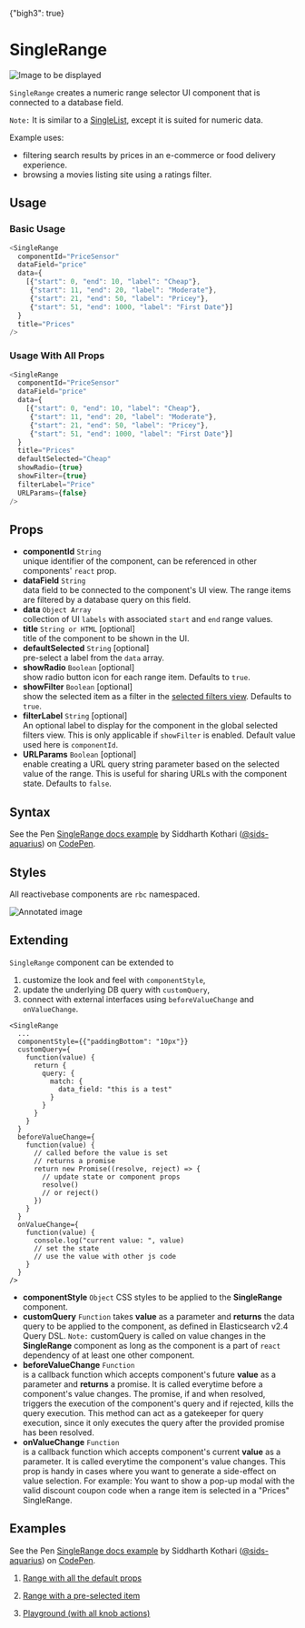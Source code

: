 {"bigh3": true}

# SingleRange

![Image to be displayed](https://i.imgur.com/55jFax6.png)

`SingleRange` creates a numeric range selector UI component that is connected to a database field.

`Note:` It is similar to a [SingleList](v1.0.0/components/SingleList.html), except it is suited for numeric data.

Example uses:
* filtering search results by prices in an e-commerce or food delivery experience.
* browsing a movies listing site using a ratings filter.

## Usage

### Basic Usage

```js
<SingleRange
  componentId="PriceSensor"
  dataField="price"
  data={
    [{"start": 0, "end": 10, "label": "Cheap"},
     {"start": 11, "end": 20, "label": "Moderate"},
     {"start": 21, "end": 50, "label": "Pricey"},
     {"start": 51, "end": 1000, "label": "First Date"}]
  }
  title="Prices"
/>
```

### Usage With All Props

```js
<SingleRange
  componentId="PriceSensor"
  dataField="price"
  data={
    [{"start": 0, "end": 10, "label": "Cheap"},
     {"start": 11, "end": 20, "label": "Moderate"},
     {"start": 21, "end": 50, "label": "Pricey"},
     {"start": 51, "end": 1000, "label": "First Date"}]
  }
  title="Prices"
  defaultSelected="Cheap"
  showRadio={true}
  showFilter={true}
  filterLabel="Price"
  URLParams={false}
/>
```

## Props

- **componentId** `String`  
    unique identifier of the component, can be referenced in other components' `react` prop.
- **dataField** `String`  
    data field to be connected to the component's UI view. The range items are filtered by a database query on this field.
- **data** `Object Array`  
    collection of UI `labels` with associated `start` and `end` range values.
- **title** `String or HTML` [optional]  
    title of the component to be shown in the UI.
- **defaultSelected** `String` [optional]  
    pre-select a label from the `data` array.
- **showRadio** `Boolean` [optional]  
    show radio button icon for each range item. Defaults to `true`.
- **showFilter** `Boolean` [optional]  
    show the selected item as a filter in the [selected filters view](/v1/component/MultiList.html). Defaults to `true`.
- **filterLabel** `String` [optional]  
    An optional label to display for the component in the global selected filters view. This is only applicable if `showFilter` is enabled. Default value used here is `componentId`.
- **URLParams** `Boolean` [optional]  
    enable creating a URL query string parameter based on the selected value of the range. This is useful for sharing URLs with the component state. Defaults to `false`.

## Syntax

<p data-height="500" data-theme-id="light" data-slug-hash="Jyzjja" data-default-tab="js" data-user="sids-aquarius" data-embed-version="2" data-pen-title="SingleRange docs example" class="codepen">See the Pen <a href="https://codepen.io/sids-aquarius/pen/Jyzjja/">SingleRange docs example</a> by Siddharth Kothari (<a href="https://codepen.io/sids-aquarius">@sids-aquarius</a>) on <a href="https://codepen.io">CodePen</a>.</p>
<script async src="https://production-assets.codepen.io/assets/embed/ei.js"></script>

## Styles

All reactivebase components are `rbc` namespaced.

![Annotated image](https://i.imgur.com/CIOLTQo.png)

## Extending

`SingleRange` component can be extended to
1. customize the look and feel with `componentStyle`,
2. update the underlying DB query with `customQuery`,
3. connect with external interfaces using `beforeValueChange` and `onValueChange`.

```
<SingleRange
  ...
  componentStyle={{"paddingBottom": "10px"}}
  customQuery={
    function(value) {
      return {
        query: {
          match: {
            data_field: "this is a test"
          }
        }
      }
    }
  }
  beforeValueChange={
    function(value) {
      // called before the value is set
      // returns a promise
      return new Promise((resolve, reject) => {
        // update state or component props
        resolve()
        // or reject()
      })
    }
  }
  onValueChange={
    function(value) {
      console.log("current value: ", value)
      // set the state
      // use the value with other js code
    }
  }
/>
```

- **componentStyle** `Object`
    CSS styles to be applied to the **SingleRange** component.
- **customQuery** `Function`
    takes **value** as a parameter and **returns** the data query to be applied to the component, as defined in Elasticsearch v2.4 Query DSL.
    `Note:` customQuery is called on value changes in the **SingleRange** component as long as the component is a part of `react` dependency of at least one other component.
- **beforeValueChange** `Function`  
    is a callback function which accepts component's future **value** as a parameter and **returns** a promise. It is called everytime before a component's value changes. The promise, if and when resolved, triggers the execution of the component's query and if rejected, kills the query execution. This method can act as a gatekeeper for query execution, since it only executes the query after the provided promise has been resolved.
- **onValueChange** `Function`  
    is a callback function which accepts component's current **value** as a parameter. It is called everytime the component's value changes. This prop is handy in cases where you want to generate a side-effect on value selection. For example: You want to show a pop-up modal with the valid discount coupon code when a range item is selected in a "Prices" SingleRange.

## Examples

<p data-height="500" data-theme-id="light" data-slug-hash="Jyzjja" data-default-tab="result" data-user="sids-aquarius" data-embed-version="2" data-pen-title="SingleRange docs example" class="codepen">See the Pen <a href="https://codepen.io/sids-aquarius/pen/Jyzjja/">SingleRange docs example</a> by Siddharth Kothari (<a href="https://codepen.io/sids-aquarius">@sids-aquarius</a>) on <a href="https://codepen.io">CodePen</a>.</p>
<script async src="https://production-assets.codepen.io/assets/embed/ei.js"></script>

1. [Range with all the default props](../playground/?knob-title=SingleRange%3A%20Price%20Filter&knob-defaultSelected=Cheap&knob-selectAllLabel=All%20cities&knob-showRadio=true&knob-sortBy=count&knob-size=100&knob-showCount=true&knob-placeholder=Search%20City&knob-showSearch=true&selectedKind=map%2FSingleRange&selectedStory=Basic&full=0&down=1&left=1&panelRight=0&downPanel=storybooks%2Fstorybook-addon-knobs)

2. [Range with a pre-selected item](../playground/?knob-title=SingleRange%3A%20Price%20Filter&knob-defaultSelected=Moderate&knob-selectAllLabel=All%20cities&knob-showRadio=true&knob-sortBy=count&knob-size=100&knob-showCount=true&knob-placeholder=Search%20City&knob-showSearch=true&selectedKind=map%2FSingleRange&selectedStory=With%20Default%20Selected&full=0&down=1&left=1&panelRight=0&downPanel=storybooks%2Fstorybook-addon-knobs)

3. [Playground (with all knob actions)](../playground/?knob-title=SingleRange%3A%20Earthquake%20Filter&knob-defaultSelected=Moderate&knob-selectAllLabel=All%20cities&knob-showRadio=true&knob-sortBy=count&knob-size=100&knob-showCount=true&knob-placeholder=Search%20City&knob-showSearch=true&selectedKind=map%2FSingleRange&selectedStory=Playground&full=0&down=1&left=1&panelRight=0&downPanel=storybooks%2Fstorybook-addon-knobs)
